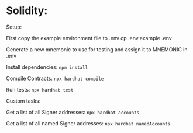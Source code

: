 Solidity:
=========
Setup:

First copy the example environment file to .env
    cp .env.example .env

Generate a new mnemonic to use for testing and assign it to MNEMONIC in .env

Install dependencies:
```npm install```

Compile Contracts:
```npx hardhat compile```

Run tests:
```npx hardhat test```

Custom tasks:

Get a list of all Signer addresses:
```npx hardhat accounts```

Get a list of all named Signer addresses:
```npx hardhat namedAccounts```

